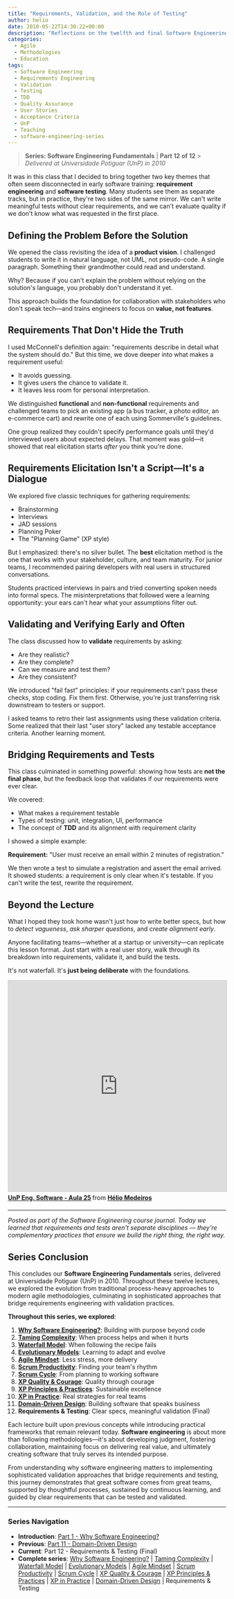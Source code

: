 ```yaml
---
title: "Requirements, Validation, and the Role of Testing"
author: helio
date: 2010-05-22T14:30:22+00:00
description: "Reflections on the twelfth and final Software Engineering lecture, exploring requirements engineering, validation practices, and the critical connection between clear requirements and effective testing."
categories:
  - Agile
  - Methodologies
  - Education
tags:
  - Software Engineering
  - Requirements Engineering
  - Validation
  - Testing
  - TDD
  - Quality Assurance
  - User Stories
  - Acceptance Criteria
  - UnP
  - Teaching
  - software-engineering-series
---
```


> **Series: Software Engineering Fundamentals** | **Part 12 of 12** > _Delivered at Universidade Potiguar (UnP) in 2010_

It was in this class that I decided to bring together two key themes that often seem disconnected in early software training: **requirement engineering** and **software testing**. Many students see them as separate tracks, but in practice, they're two sides of the same mirror. We can't write meaningful tests without clear requirements, and we can't evaluate quality if we don't know what was requested in the first place.

## Defining the Problem Before the Solution

We opened the class revisiting the idea of a **product vision**. I challenged students to write it in natural language, not UML, not pseudo-code. A single paragraph. Something their grandmother could read and understand.

Why? Because if you can't explain the problem without relying on the solution's language, you probably don't understand it yet.

This approach builds the foundation for collaboration with stakeholders who don't speak tech—and trains engineers to focus on **value, not features**.

## Requirements That Don't Hide the Truth

I used McConnell's definition again: "requirements describe in detail what the system should do." But this time, we dove deeper into what makes a requirement useful:

- It avoids guessing.
- It gives users the chance to validate it.
- It leaves less room for personal interpretation.

We distinguished **functional** and **non-functional** requirements and challenged teams to pick an existing app (a bus tracker, a photo editor, an e-commerce cart) and rewrite one of each using Sommerville's guidelines.

One group realized they couldn't specify performance goals until they'd interviewed users about expected delays. That moment was gold—it showed that real elicitation starts _after_ you think you're done.

## Requirements Elicitation Isn't a Script—It's a Dialogue

We explored five classic techniques for gathering requirements:

- Brainstorming
- Interviews
- JAD sessions
- Planning Poker
- The "Planning Game" (XP style)

But I emphasized: there's no silver bullet. The **best** elicitation method is the one that works with your stakeholder, culture, and team maturity. For junior teams, I recommended pairing developers with real users in structured conversations.

Students practiced interviews in pairs and tried converting spoken needs into formal specs. The misinterpretations that followed were a learning opportunity: your ears can't hear what your assumptions filter out.

## Validating and Verifying Early and Often

The class discussed how to **validate** requirements by asking:

- Are they realistic?
- Are they complete?
- Can we measure and test them?
- Are they consistent?

We introduced "fail fast" principles: if your requirements can't pass these checks, stop coding. Fix them first. Otherwise, you're just transferring risk downstream to testers or support.

I asked teams to retro their last assignments using these validation criteria. Some realized that their last "user story" lacked any testable acceptance criteria. Another learning moment.

## Bridging Requirements and Tests

This class culminated in something powerful: showing how tests are **not the final phase**, but the feedback loop that validates if our requirements were ever clear.

We covered:

- What makes a requirement testable
- Types of testing: unit, integration, UI, performance
- The concept of **TDD** and its alignment with requirement clarity

I showed a simple example:

**Requirement:** "User must receive an email within 2 minutes of registration."

We then wrote a test to simulate a registration and assert the email arrived. It showed students: a requirement is only clear when it's testable. If you can't write the test, rewrite the requirement.

## Beyond the Lecture

What I hoped they took home wasn't just how to write better specs, but how to _detect vagueness_, _ask sharper questions_, and _create alignment early_.

Anyone facilitating teams—whether at a startup or university—can replicate this lesson format. Just start with a real user story, walk through its breakdown into requirements, validate it, and build the tests.

It's not waterfall. It's **just being deliberate** with the foundations.

<div style="margin-bottom: 20px;">
<iframe src="https://www.slideshare.net/slideshow/embed_code/key/2cRKFh4w7E7J6J?startSlide=1" width="597" height="486" frameborder="0" marginwidth="0" marginheight="0" scrolling="no" style="border:1px solid #CCC; border-width:1px; margin-bottom:5px;max-width: 100%;" allowfullscreen></iframe> <div style="margin-bottom:5px"><strong> <a href="https://pt.slideshare.net/slideshow/unp-eng-software-aula-25/4328153" title="UnP Eng. Software - Aula 25" target="_blank">UnP Eng. Software - Aula 25</a> </strong> from <strong> <a href="https://www.slideshare.net/heliomedeiros" target="_blank">Hélio Medeiros</a> </strong></div></div>

---

_Posted as part of the Software Engineering course journal. Today we learned that requirements and tests aren't separate disciplines — they're complementary practices that ensure we build the right thing, the right way._

## Series Conclusion

This concludes our **Software Engineering Fundamentals** series, delivered at Universidade Potiguar (UnP) in 2010. Throughout these twelve lectures, we explored the evolution from traditional process-heavy approaches to modern agile methodologies, culminating in sophisticated approaches that bridge requirements engineering with validation practices.

**Throughout this series, we explored**:

1. **[Why Software Engineering?](../2010-02-24-software-engineering-purpose/)**: Building with purpose beyond code
2. **[Taming Complexity](../2010-03-02-complexity-process/)**: When process helps and when it hurts
3. **[Waterfall Model](../2010-03-10-waterfall-model/)**: When following the recipe fails
4. **[Evolutionary Models](../2010-03-18-evolutionary-models/)**: Learning to adapt and evolve
5. **[Agile Mindset](../2010-03-26-agile-mindset/)**: Less stress, more delivery
6. **[Scrum Productivity](../2010-04-03-scrum-productivity/)**: Finding your team's rhythm
7. **[Scrum Cycle](../2010-04-11-scrum-cycle/)**: From planning to working software
8. **[XP Quality & Courage](../2010-04-19-xp-quality-courage/)**: Quality through courage
9. **[XP Principles & Practices](../2010-05-01-xp-principles-practices/)**: Sustainable excellence
10. **[XP in Practice](../2010-05-08-applying-xp-strategies/)**: Real strategies for real teams
11. **[Domain-Driven Design](../2010-05-15-domain-driven-design/)**: Building software that speaks business
12. **Requirements & Testing**: Clear specs, meaningful validation (Final)

Each lecture built upon previous concepts while introducing practical frameworks that remain relevant today. **Software engineering** is about more than following methodologies—it's about developing judgment, fostering collaboration, maintaining focus on delivering real value, and ultimately creating software that truly serves its intended purpose.

From understanding why software engineering matters to implementing sophisticated validation approaches that bridge requirements and testing, this journey demonstrates that great software comes from great teams, supported by thoughtful processes, sustained by continuous learning, and guided by clear requirements that can be tested and validated.

---

### **Series Navigation**

- **Introduction**: [Part 1 - Why Software Engineering?](../2010-02-24-software-engineering-purpose/)
- **Previous**: [Part 11 - Domain-Driven Design](../2010-05-15-domain-driven-design/)
- **Current**: Part 12 - Requirements & Testing (Final)
- **Complete series**: [Why Software Engineering?](../2010-02-24-software-engineering-purpose/) | [Taming Complexity](../2010-03-02-complexity-process/) | [Waterfall Model](../2010-03-10-waterfall-model/) | [Evolutionary Models](../2010-03-18-evolutionary-models/) | [Agile Mindset](../2010-03-26-agile-mindset/) | [Scrum Productivity](../2010-04-03-scrum-productivity/) | [Scrum Cycle](../2010-04-11-scrum-cycle/) | [XP Quality & Courage](../2010-04-19-xp-quality-courage/) | [XP Principles & Practices](../2010-05-01-xp-principles-practices/) | [XP in Practice](../2010-05-08-applying-xp-strategies/) | [Domain-Driven Design](../2010-05-15-domain-driven-design/) | Requirements & Testing
